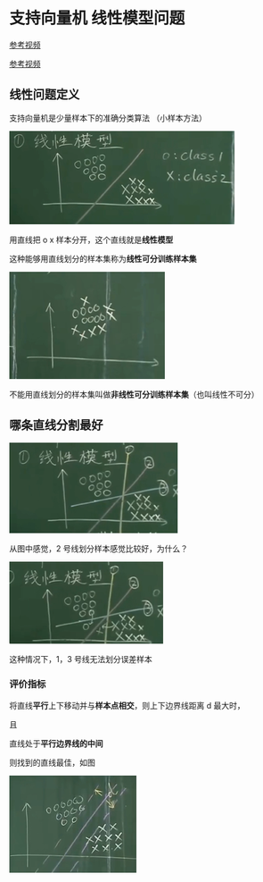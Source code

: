 # 支持向量机 线性模型问题

[参考视频](https://b23.tv/Z413qRi)

[参考视频](https://b23.tv/RVqWtIc)

## 线性问题定义

支持向量机是少量样本下的准确分类算法 （小样本方法）

![](md-img/支持向量机线性模型问题_2024-07-30-08-41-17.png)

用直线把 o x 样本分开，这个直线就是**线性模型**

这种能够用直线划分的样本集称为**线性可分训练样本集**

![](md-img/支持向量机线性模型问题_2024-07-30-08-43-53.png)

不能用直线划分的样本集叫做**非线性可分训练样本集**（也叫线性不可分）

## 哪条直线分割最好

![](md-img/支持向量机线性模型问题_2024-07-30-08-52-01.png)

从图中感觉，2 号线划分样本感觉比较好，为什么？

![](md-img/支持向量机线性模型问题_2024-07-30-08-54-23.png)

这种情况下，1，3 号线无法划分误差样本

### 评价指标

将直线**平行**上下移动并与**样本点相交**，则上下边界线距离 d 最大时，

且

直线处于**平行边界线的中间**

则找到的直线最佳，如图

![](md-img/支持向量机线性模型问题_2024-07-30-08-59-57.png)

